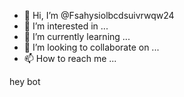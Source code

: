 - 👋 Hi, I’m @Fsahysiolbcdsuivrwqw24
- 👀 I’m interested in ...
- 🌱 I’m currently learning ...
- 💞️ I’m looking to collaborate on ...
- 📫 How to reach me ...

<!---
Fsahysiolbcdsuivrwqw24/Fsahysiolbcdsuivrwqw24 is a ✨ special ✨ repository because its `README.md` (this file) appears on your GitHub profile.
You can click the Preview link to take a look at your changes.
--->
hey bot
